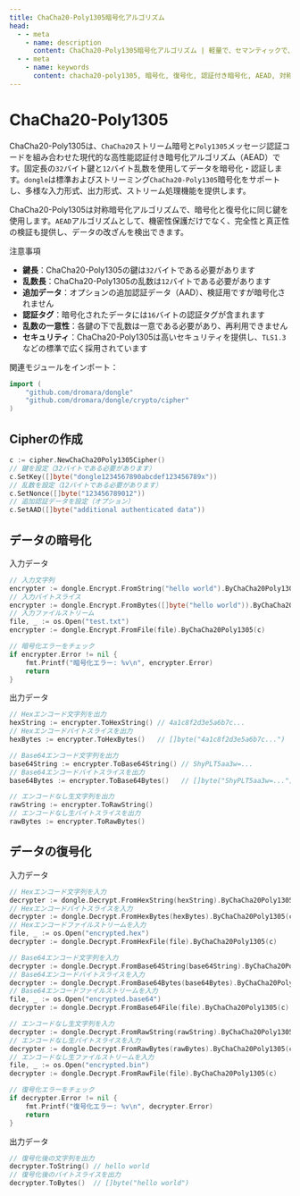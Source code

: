 ```yaml
---
title: ChaCha20-Poly1305暗号化アルゴリズム
head:
  - - meta
    - name: description
      content: ChaCha20-Poly1305暗号化アルゴリズム | 軽量で、セマンティックで、開発者フレンドリーなgolang エンコード&暗号ライブラリ
  - - meta
    - name: keywords
      content: chacha20-poly1305, 暗号化, 復号化, 認証付き暗号化, AEAD, 対称暗号
---
```


# ChaCha20-Poly1305

ChaCha20-Poly1305は、`ChaCha20`ストリーム暗号と`Poly1305`メッセージ認証コードを組み合わせた現代的な高性能認証付き暗号化アルゴリズム（AEAD）です。固定長の`32`バイト鍵と`12`バイト乱数を使用してデータを暗号化・認証します。`dongle`は標準およびストリーミング`ChaCha20-Poly1305`暗号化をサポートし、多様な入力形式、出力形式、ストリーム処理機能を提供します。

ChaCha20-Poly1305は対称暗号化アルゴリズムで、暗号化と復号化に同じ鍵を使用します。`AEAD`アルゴリズムとして、機密性保護だけでなく、完全性と真正性の検証も提供し、データの改ざんを検出できます。

注意事項

- **鍵長**：ChaCha20-Poly1305の鍵は`32`バイトである必要があります
- **乱数長**：ChaCha20-Poly1305の乱数は`12`バイトである必要があります
- **追加データ**：オプションの追加認証データ（AAD）、検証用ですが暗号化されません
- **認証タグ**：暗号化されたデータには`16`バイトの認証タグが含まれます
- **乱数の一意性**：各鍵の下で乱数は一意である必要があり、再利用できません
- **セキュリティ**：ChaCha20-Poly1305は高いセキュリティを提供し、`TLS1.3`などの標準で広く採用されています

関連モジュールをインポート：
```go
import (
    "github.com/dromara/dongle"
    "github.com/dromara/dongle/crypto/cipher"
)
```

## Cipherの作成

```go
c := cipher.NewChaCha20Poly1305Cipher()
// 鍵を設定（32バイトである必要があります）
c.SetKey([]byte("dongle1234567890abcdef123456789x"))
// 乱数を設定（12バイトである必要があります）
c.SetNonce([]byte("123456789012"))
// 追加認証データを設定（オプション）
c.SetAAD([]byte("additional authenticated data"))
```

## データの暗号化

入力データ

```go
// 入力文字列
encrypter := dongle.Encrypt.FromString("hello world").ByChaCha20Poly1305(c)
// 入力バイトスライス
encrypter := dongle.Encrypt.FromBytes([]byte("hello world")).ByChaCha20Poly1305(c)
// 入力ファイルストリーム
file, _ := os.Open("test.txt")
encrypter := dongle.Encrypt.FromFile(file).ByChaCha20Poly1305(c)

// 暗号化エラーをチェック
if encrypter.Error != nil {
	fmt.Printf("暗号化エラー: %v\n", encrypter.Error)
	return
}
```

出力データ

```go
// Hexエンコード文字列を出力
hexString := encrypter.ToHexString() // 4a1c8f2d3e5a6b7c...
// Hexエンコードバイトスライスを出力
hexBytes := encrypter.ToHexBytes()   // []byte("4a1c8f2d3e5a6b7c...")

// Base64エンコード文字列を出力
base64String := encrypter.ToBase64String() // ShyPLT5aa3w=...
// Base64エンコードバイトスライスを出力
base64Bytes := encrypter.ToBase64Bytes()   // []byte("ShyPLT5aa3w=...")

// エンコードなし生文字列を出力
rawString := encrypter.ToRawString()
// エンコードなし生バイトスライスを出力
rawBytes := encrypter.ToRawBytes()
```

## データの復号化

入力データ

```go
// Hexエンコード文字列を入力
decrypter := dongle.Decrypt.FromHexString(hexString).ByChaCha20Poly1305(c)
// Hexエンコードバイトスライスを入力
decrypter := dongle.Decrypt.FromHexBytes(hexBytes).ByChaCha20Poly1305(c)
// Hexエンコードファイルストリームを入力
file, _ := os.Open("encrypted.hex")
decrypter := dongle.Decrypt.FromHexFile(file).ByChaCha20Poly1305(c)

// Base64エンコード文字列を入力
decrypter := dongle.Decrypt.FromBase64String(base64String).ByChaCha20Poly1305(c)
// Base64エンコードバイトスライスを入力
decrypter := dongle.Decrypt.FromBase64Bytes(base64Bytes).ByChaCha20Poly1305(c)
// Base64エンコードファイルストリームを入力
file, _ := os.Open("encrypted.base64")
decrypter := dongle.Decrypt.FromBase64File(file).ByChaCha20Poly1305(c)

// エンコードなし生文字列を入力
decrypter := dongle.Decrypt.FromRawString(rawString).ByChaCha20Poly1305(c)
// エンコードなし生バイトスライスを入力
decrypter := dongle.Decrypt.FromRawBytes(rawBytes).ByChaCha20Poly1305(c)
// エンコードなし生ファイルストリームを入力
file, _ := os.Open("encrypted.bin") 
decrypter := dongle.Decrypt.FromRawFile(file).ByChaCha20Poly1305(c)

// 復号化エラーをチェック
if decrypter.Error != nil {
	fmt.Printf("復号化エラー: %v\n", decrypter.Error)
	return
}
```

出力データ

```go
// 復号化後の文字列を出力
decrypter.ToString() // hello world
// 復号化後のバイトスライスを出力
decrypter.ToBytes()  // []byte("hello world")
```